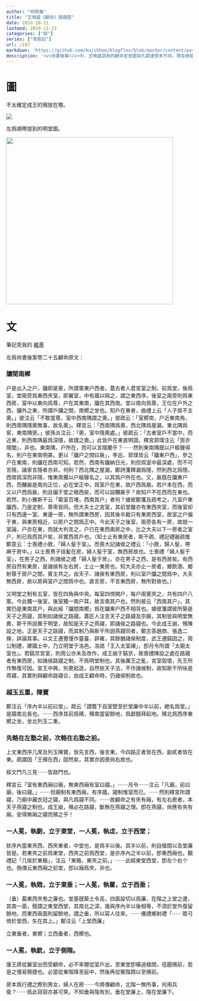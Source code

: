 ```yaml
---
author: "柯棋瀚"
title: "王鳴盛《顧命》路寢圖"
date: 2019-10-21
lastmod: 2019-11-23
categories: ["經"]
series: ["雩若記"]
url: /187
markdown: 'https://github.com/kujihhoe/blogflex/blob/master/content/post/187後案顧命圖.md'
description: '<v>尙書後案</v>中，王鳴盛認為的顧命宮室圖與孔穎達很多不同，現在根據王鳴盛的說法畫下圖。但孫星衍還是認爲這裏是明堂'
---
```


# 圖

不太確定成王的殯放在哪。

<img src="https://pic.superbed.cn/item/5dafdd6b8b58bc7bf7ccd99b.jpg">

左爲順帶提到的明堂圖。

<img src="https://pic.superbed.cn/item/5dac0f9f451253d17823ce5a.jpg" width="450">

# 文

筆記見我的 [維基](https://kqh.wiki/?file=010-%E7%AD%86%E8%A8%98/007-%E5%B0%99%E6%9B%B8/050-%E9%A1%A7%E5%91%BD%E5%BA%B7%E7%8E%8B%E4%B9%8B%E8%AA%A5)

左爲<v>尙書後案</v>卷二十五<v>顧命</v>原文：

### 牗閒南鄕

户是出入之户，牖即是窻，所謂窻東户西者。蓋古者人君宮室之制，前爲堂，後爲室，堂兩旁爲東西夾室，即翼室，中有牆以隔之，謂之東西序。後室之兩旁則爲東西房，室中以東向爲尊，户在其東南，牖在其西南。堂以南向爲尊，王位在戶外之西，牗外之東，所謂戶牗之間，南嚮之坐也。知戶在東者，<v>曲禮上</v>云「人子居不主奧。」彼注云「不敢當尊，室中西南隅謂之奧。」彼疏云：「室嚮南，户近東南角，則西南隅隱奧無事，故名奧」。<v>釋宮</v>云：「西南隅爲奧，西北隅爲屋漏，東北隅爲宦，東南隅窔。」彼孫炎注云：「奧，室中隱奧處。」彼疏云：「古者室戶不當中，而近東，則西南隅最爲深隱，故謂之奧。」此皆戶在東直明證。<v>釋宮</v>郭璞注云「窔亦隱闇」，非也。東南隅，户所在，而可以言隱闍乎？⋯⋯然則東南隅既以户樞聲得名，則户在東南明甚。更以「牖户之間曰扆」，李巡、郭璞皆云「牖東户西」，參之户在東南，則牖在西南可知。若然，西南有牖納日光，則但爲室中最深處，而不可言隱，諸家言隱者亦非。何則？西北隅之屋漏，鄭<v>詩</v>箋釋漏爲隱，然則西北爲隱，西南爲深而非隱，惟東南獨以户樞聲名之，以其爲户所在也。又，扆既在牖東户西，而黼扆是南向正位，必在堂正中。爲室户在東，故户西爲扆。若户本在西，而又以户西爲扆，則且偏于堂之極西矣，而可以設黼扆乎？故知户不在西而在東也。若然，則<v>小雅</v><v>斯干</v>云「築室百堵，西南其户」者何？據彼鄭箋及疏考之，凡室户東牖西，乃是定制，尊卑皆同。但大夫士之宮室，其前堂雖亦有東西夾室，而後室却只有西邊一室、東邊一房，無所謂東西房，因其後半截只有東房西室，故室之户偏于東，與東房相近，以房户之間爲正中。今此天子之後室，兩旁各有一房，故就一室論，户亦在東，而就大判言之，户已在東西兩房之中，比之大夫以下一房者之室户，則已爲西其户矣，非實西其戶也。（知士止有東房者，<v>斯干</v>疏、<v>禮記</v><v>禮器</v>疏推鄭意云：<v>士喪禮</v>小斂，「婦人髽于室」。而<v>喪大記</v>諸侯之禮云：「小斂，歸人髽，帶麻于房中。」以<v>士喪</v>男子括髪在房，婦人髽于室，無西房故也。<v>士喪禮</v>「婦人髽于室」，在男子之西，則諸侯之禮「婦人髽于房」，亦在男子之西，是有西房矣。有西房自然有東房，是諸侯有左右房，士止一東房也。知大夫亦止一房者，<v>鄉飲酒</v>、<v>鄉射</v>尊于房户之間，賓主共之。由天子、諸侯有東西房，則以室户牖之間爲中，大夫無西房，故以房與室户之間爲中也。直言房，不言東西房，無所對故也。）

又明堂之制有五室，皆在四角與中央。每室四傍開户，每户兩窻夾之，共有四户八窻。今此獨一後室，後室獨一南户耳，故言南其户也。然則彼云「西南其户」，其實仍是東南其户，與此經「牖間南嚮」爲在牖東户西不相背也。據彼箋謂彼所築是天子之燕寢，其制如諸侯之路寢。蓋<v>匠人</v>注言天子之路寢及宗廟，其制皆與明堂無異，<v>斯干</v>所説異于明堂，故知是天子之燕寢，即諸侯之路寢也。今此成王崩，殯陳設之地，正是天子之路寢，而其制乃與<v>斯干</v>所説燕寢同者，<v>鄭志</v>答趙商、張逸二條，詳論其事。以文王遷豐僅作靈臺、辟雍，其餘猶諸侯制度，武王遷鎬因之，周公制禮，建國土中，乃立明堂于洛邑。<v>洛誥</v>「王入太室祼」，卽<v>月令</v>所謂「太廟太室也」。若鎬京宮室，則周公亦未及改作，成王崩于鎬京，故喪禮陳設之處在路寢者有東西房，如諸侯路寢之制，不爲明堂制也。其後厲王之亂，宮室毀壞，先王所作無復可因。宣王中興，別更起造，自然依天子法，不作諸侯制，故知<v>斯干</v>所咏是燕寢，其實則與<v>顧命</v>路寢合，由成王顧命時，仍諸侯制故也。

### 越玉五重，陳寶

鄭注云「序內半以前曰堂」，疏云「謂簷下自室壁至於堂廉中半以前，總名爲堂。」是牆南北長也。⋯⋯西序其前爲殯，殯南當留餘地，爲獻醋拜起地。殯北爲西序東嚮之坐，坐北列玉二重，

### 先輅在左塾之前，次輅在右塾之前。

上文東西序几席及列玉陳寶，皆先言西，後言東。今四路正者皆在西，副貳者皆在東。疏謂因「王殯在西」固然矣，其實亦因喪尙右故也。

經文門凡三見⋯⋯皆路門也。

<v>釋宮</v>云「室有東西廂曰廟，無東西廂有室曰寢。」⋯⋯<v>月令</v>⋯⋯注云「凡廟，前曰廟，後曰寢。」⋯⋯但廟制有東西廂，有序牆，寢制惟室而已。⋯⋯然則<v>釋宮</v>所謂寢，乃廟中藏衣冠之寢，與凡爲寢不同。⋯⋯故<v>顧命</v>之有夾有廂，有左右房者，本天子燕寢之制也。成王崩，殯必在路寢，斷無在燕寢之理。卽在燕寢，尙應有夾有廂，安得無廂之寢而殯之乎！

### 一人冕，執劉，立于東堂，一人冕，執戉，立于西堂；

肰序內當東夾西、西夾東者，中堂也，是爲半以後。其半以前，則自楹間以及堂廉皆是。若東夾之前爲東堂，西夾之前爲西堂，是亦序內之半以前，卽東西廂也。<v>覲禮</v><v>記</v>「几俟於東箱」，注云「東箱，東夾之前。」⋯⋯此經東堂西堂，卽左个右个也。僞傳云東西廂之前堂，卽以廂爲夾，非也。

### 一人冕，執戣，立于東垂；一人冕，執瞿，立于西垂；

（垂）葢東西夾㫄之廉也。堂基旣築土令高，四面設切以爲廉，在階之上堂之邊，其南一面，旣謂之東堂西堂，其南北之深，幾與序內半以後相等，不須於堂外復留餘地，而東西兩面則留餘地，謂之垂，所以容人往來。⋯⋯<v>儀禮</v><v>鄉射禮</v>「⋯⋯眾弓倚於堂西，矢在其上。」鄭注云「上堂西廉」

立東垂者，東嚮；立西垂者，西嚮也。

### 一人冕，執鈗，立于側階。

康王將從翼室出而受顧命，必不率爾從室戶出，至東堂卽橫過楹間，徑趨殯前，若是之慢易簡捷也。必當從東階降至庭中，然後再從賓階躋以至殯前。

房本爲行禮之際別男女，婦人在房⋯⋯今將傳顧命，北階一無所事，何用兵衛？⋯⋯爲此寂寂亦甚可笑。不知垂與階有別，垂在堂廉上，階在堂廉下。
